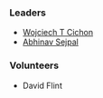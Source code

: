 ### Leaders
 
* [Wojciech T Cichon](mailto:wojciech.cichon@owasp.org)
* [Abhinav Sejpal](mailto:abhinav.sejpal@owasp.org)
 
### Volunteers
 
 * David Flint
